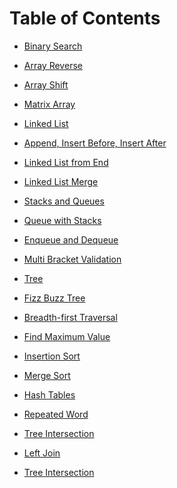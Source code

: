 # Table of Contents
<!-- 1 -->
- [Binary Search](challenges/array_binary_search/README.md)
<!-- 2 -->
- [Array Reverse](challenges/array_reverse/README.md)
<!-- 3 -->
- [Array Shift](challenges/array-shift/README.md)
<!-- 4 -->
- [Matrix Array](challenges/matrix_array/README.md)
<!-- 5 -->
- [Linked List](data_structures/linked_list/README.md)
<!-- 6 -->
- [Append, Insert Before, Insert After](data_structures/linked_list/README.md)
<!-- 7 -->
- [Linked List from End](data_structures/linked_list/README.md)
<!-- 8 -->
- [Linked List Merge](challenges/ll_merge/README.md)
<!-- 9 Peer whiteboard interview -->
<!-- 10 -->
- [Stacks and Queues](data_structures/stacks_and_queues/README.md)
<!-- 11 -->
- [Queue with Stacks](challenges/queue_with_stacks/README.md)
<!-- 12 -->
- [Enqueue and Dequeue](challenges/fifo_animal_shelter/README.md)
<!-- 13 -->
- [Multi Bracket Validation](challenges/multi_bracket_validation/README.md)
<!-- 14 Peer Whiteboard interview that was not required -->
<!-- 15 -->
- [Tree](data_structures/tree/README.md)
<!-- 16 -->
- [Fizz Buzz Tree](challenges/fizz_buzz_tree/README.md)
<!-- 17 -->
- [Breadth-first Traversal](challenges/breadth_first_traversal/README.md)
<!-- 18 -->
- [Find Maximum Value](challenges/find_maximum_value/README.md)
<!-- 26 -->
- [Insertion Sort](challenges/insertion_sort/README.md)
<!-- 27 -->
- [Merge Sort](challenges/merge_sort/README.md)
<!-- 30 -->
- [Hash Tables](data_structures/hashtable/README.md)
<!-- 31 -->
- [Repeated Word](challenges/repeated_word/README.md)
<!-- 32 -->
- [Tree Intersection](data_structures/tree_intersection/README.md)
<!-- 32 -->
- [Left Join](data_structures/hashtable/README.md)
<!-- 35 -->
- [Tree Intersection](data_structures/graphs/README.md)

